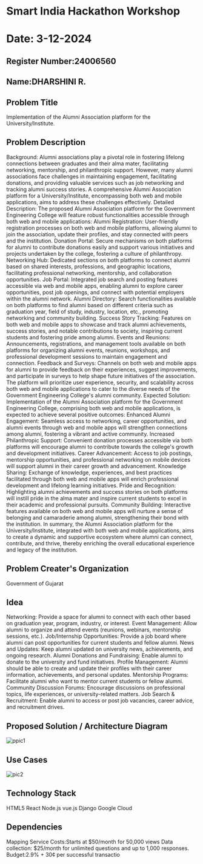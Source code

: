 # Smart India Hackathon Workshop
# Date: 3-12-2024
## Register Number:24006560
## Name:DHARSHINI R.
## Problem Title
Implementation of the Alumni Association platform for the University/Institute.
## Problem Description
Background: Alumni associations play a pivotal role in fostering lifelong connections between graduates and their alma mater, facilitating networking, mentorship, and philanthropic support. However, many alumni associations face challenges in maintaining engagement, facilitating donations, and providing valuable services such as job networking and tracking alumni success stories. A comprehensive Alumni Association platform for a University/Institute, encompassing both web and mobile applications, aims to address these challenges effectively. Detailed Description: The proposed Alumni Association platform for the Government Engineering College will feature robust functionalities accessible through both web and mobile applications: Alumni Registration: User-friendly registration processes on both web and mobile platforms, allowing alumni to join the association, update their profiles, and stay connected with peers and the institution. Donation Portal: Secure mechanisms on both platforms for alumni to contribute donations easily and support various initiatives and projects undertaken by the college, fostering a culture of philanthropy. Networking Hub: Dedicated sections on both platforms to connect alumni based on shared interests, professions, and geographic locations, facilitating professional networking, mentorship, and collaboration opportunities. Job Portal: Integrated job search and posting features accessible via web and mobile apps, enabling alumni to explore career opportunities, post job openings, and connect with potential employers within the alumni network. Alumni Directory: Search functionalities available on both platforms to find alumni based on different criteria such as graduation year, field of study, industry, location, etc., promoting networking and community building. Success Story Tracking: Features on both web and mobile apps to showcase and track alumni achievements, success stories, and notable contributions to society, inspiring current students and fostering pride among alumni. Events and Reunions: Announcements, registrations, and management tools available on both platforms for organizing alumni events, reunions, workshops, and professional development sessions to maintain engagement and connection. Feedback and Surveys: Channels on both web and mobile apps for alumni to provide feedback on their experiences, suggest improvements, and participate in surveys to help shape future initiatives of the association. The platform will prioritize user experience, security, and scalability across both web and mobile applications to cater to the diverse needs of the Government Engineering College's alumni community. Expected Solution: Implementation of the Alumni Association platform for the Government Engineering College, comprising both web and mobile applications, is expected to achieve several positive outcomes: Enhanced Alumni Engagement: Seamless access to networking, career opportunities, and alumni events through web and mobile apps will strengthen connections among alumni, fostering a vibrant and active community. Increased Philanthropic Support: Convenient donation processes accessible via both platforms will encourage alumni to contribute towards the college's growth and development initiatives. Career Advancement: Access to job postings, mentorship opportunities, and professional networking on mobile devices will support alumni in their career growth and advancement. Knowledge Sharing: Exchange of knowledge, experiences, and best practices facilitated through both web and mobile apps will enrich professional development and lifelong learning initiatives. Pride and Recognition: Highlighting alumni achievements and success stories on both platforms will instill pride in the alma mater and inspire current students to excel in their academic and professional pursuits. Community Building: Interactive features available on both web and mobile apps will nurture a sense of belonging and camaraderie among alumni, strengthening their bond with the institution. In summary, the Alumni Association platform for the University/Institute, integrated with both web and mobile applications, aims to create a dynamic and supportive ecosystem where alumni can connect, contribute, and thrive, thereby enriching the overall educational experience and legacy of the institution.
## Problem Creater's Organization
Government of Gujarat

## Idea
Networking: Provide a space for alumni to connect with each other based on graduation
 year, program, industry, or interest. Event Management: Allow alumni to organize and
 attend events (reunions, webinars, mentorship sessions, etc.). Job/Internship
 Opportunities: Provide a job board where alumni can post opportunities for current
 students and fellow alumni. News and Updates: Keep alumni updated on university
 news, achievements, and ongoing research. Alumni Donations and Fundraising: Enable
 alumni to donate to the university and fund initiatives. Profile Management: Alumni
 should be able to create and update their profiles with their career information,
 achievements, and personal updates. Mentorship Programs: Facilitate alumni who want
 to mentor current students or fellow alumni. Community Discussion Forums: Encourage
 discussions on professional topics, life experiences, or university-related matters. Job
 Search & Recruitment: Enable alumni to access or post job vacancies, career advice, and
 recruitment drives.

## Proposed Solution / Architecture Diagram
![ppic1](https://github.com/user-attachments/assets/52d45a38-c275-416f-97fe-f84e393a1378)


## Use Cases
![pic2](https://github.com/user-attachments/assets/89f83905-b1c8-4e78-bac7-9d543ac41f4b)



## Technology Stack
HTML5 React Node.js vue.js Django Google Cloud

## Dependencies
Mapping Service Costs:Starts at $50/month for 50,000 views Data collection: $25/month
 for unlimited questions and up to 1,000 responses. Budget:2.9% + 30¢ per successful
 transactio

